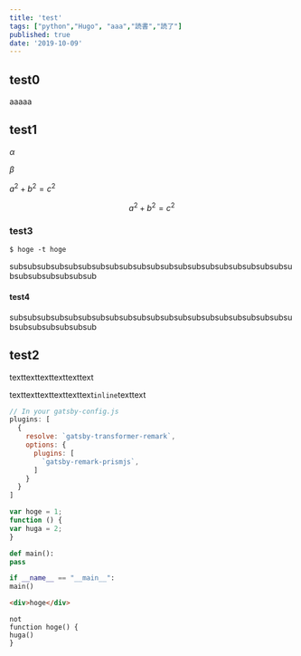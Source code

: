 ```yaml
---
title: 'test'
tags: ["python","Hugo", "aaa","読書","読了"]
published: true
date: '2019-10-09'
---
```


## test0
aaaaa

## test1

$\alpha$

$\beta$

$a^2 + b^2 = c^2$

$$
a^2 + b^2 = c^2
$$

### test3
```bash{numberLines:false}
$ hoge -t hoge
```

subsubsubsubsubsubsubsubsubsubsubsubsubsubsubsubsubsubsubsubsubsubsubsubsubsubsub

#### test4
subsubsubsubsubsubsubsubsubsubsubsubsubsubsubsubsubsubsubsubsubsubsubsubsubsubsub

## test2
texttexttexttexttexttext

texttexttexttexttexttext`inline`texttext

```javascript:title=test.js
// In your gatsby-config.js
plugins: [
  {
    resolve: `gatsby-transformer-remark`,
    options: {
      plugins: [
        `gatsby-remark-prismjs`,
      ]
    }
  }
]
```

```javascript
var hoge = 1;
function () {
var huga = 2;
}
```

```python
def main():
pass

if __name__ == "__main__":
main()
```

```html
<div>hoge</div>
```

```
not
function hoge() {
huga()
}
```